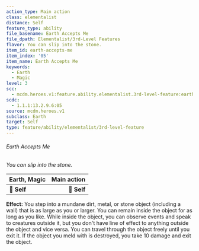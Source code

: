 ```yaml
---
action_type: Main action
class: elementalist
distance: Self
feature_type: ability
file_basename: Earth Accepts Me
file_dpath: Elementalist/3rd-Level Features
flavor: You can slip into the stone.
item_id: earth-accepts-me
item_index: '05'
item_name: Earth Accepts Me
keywords:
  - Earth
  - Magic
level: 3
scc:
  - mcdm.heroes.v1:feature.ability.elementalist.3rd-level-feature:earth-accepts-me
scdc:
  - 1.1.1:13.2.9.6:05
source: mcdm.heroes.v1
subclass: Earth
target: Self
type: feature/ability/elementalist/3rd-level-feature
---
```


###### Earth Accepts Me

*You can slip into the stone.*

| **Earth, Magic** | **Main action** |
| ---------------- | --------------: |
| **📏 Self**      |     **🎯 Self** |

**Effect:** You step into a mundane dirt, metal, or stone object (including a wall) that is as large as you or larger. You can remain inside the object for as long as you like. While inside the object, you can observe events and speak to creatures outside it, but you don't have line of effect to anything outside the object and vice versa. You can travel through the object freely until you exit it. If the object you meld with is destroyed, you take 10 damage and exit the object.
